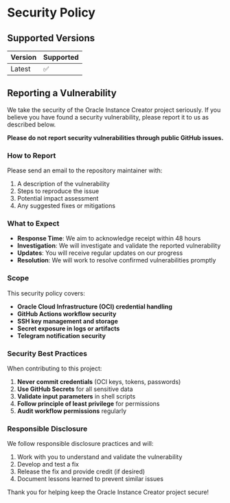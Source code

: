 # Security Policy

## Supported Versions

| Version | Supported          |
| ------- | ------------------ |
| Latest  | :white_check_mark: |

## Reporting a Vulnerability

We take the security of the Oracle Instance Creator project seriously. If you believe you have found a security vulnerability, please report it to us as described below.

**Please do not report security vulnerabilities through public GitHub issues.**

### How to Report

Please send an email to the repository maintainer with:

1. A description of the vulnerability
2. Steps to reproduce the issue
3. Potential impact assessment
4. Any suggested fixes or mitigations

### What to Expect

- **Response Time**: We aim to acknowledge receipt within 48 hours
- **Investigation**: We will investigate and validate the reported vulnerability
- **Updates**: You will receive regular updates on our progress
- **Resolution**: We will work to resolve confirmed vulnerabilities promptly

### Scope

This security policy covers:

- **Oracle Cloud Infrastructure (OCI) credential handling**
- **GitHub Actions workflow security**
- **SSH key management and storage**
- **Secret exposure in logs or artifacts**
- **Telegram notification security**

### Security Best Practices

When contributing to this project:

1. **Never commit credentials** (OCI keys, tokens, passwords)
2. **Use GitHub Secrets** for all sensitive data
3. **Validate input parameters** in shell scripts
4. **Follow principle of least privilege** for permissions
5. **Audit workflow permissions** regularly

### Responsible Disclosure

We follow responsible disclosure practices and will:

1. Work with you to understand and validate the vulnerability
2. Develop and test a fix
3. Release the fix and provide credit (if desired)
4. Document lessons learned to prevent similar issues

Thank you for helping keep the Oracle Instance Creator project secure!